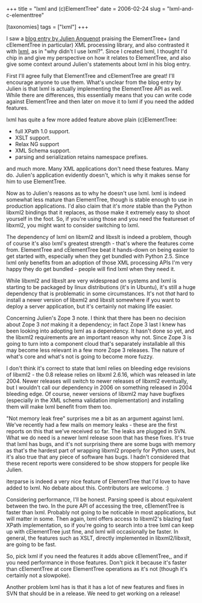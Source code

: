 +++
title = "lxml and (c)ElementTree"
date = 2006-02-24
slug = "lxml-and-c-elementtree"

[taxonomies]
tags = ["lxml"]
+++

I saw a [blog entry by Julien
Anguenot](http://blogs.nuxeo.com/sections/blogs/julien_anguenot/2006_02_23_looking-for-fast-memory-friendly-python-xml-processing)
praising the ElementTree+ (and cElementTree in particular) XML
processing library, and also contrasted it with
[lxml](http://codespeak.net/lxml), as in "why didn't I use lxml?". Since
I created lxml, I thought I'd chip in and give my perspective on how it
relates to ElementTree, and also give some context around Julien's
statements about lxml in his blog entry.

First I'll agree fully that ElementTree and cElementTree are great! I'll
encourage anyone to use them. What's unclear from the blog entry by
Julien is that lxml is actually implementing the ElementTree API as
well. While there are differences, this essentially means that you can
write code against ElementTree and then later on move it to lxml if you
need the added features.

lxml has quite a few more added feature above plain (c)ElementTree:

- full XPath 1.0 support.
- XSLT support.
- Relax NG support
- XML Schema support.
- parsing and serialization retains namespace prefixes.

and much more. Many XML applications don't need these features. Many do.
Julien's application evidently doesn't, which is why it makes sense for
him to use ElementTree.

Now as to Julien's reasons as to why he doesn't use lxml. lxml is indeed
somewhat less mature than ElementTree, though is stable enough to use in
production applications. I'd also claim that it's _more_ stable than the
Python libxml2 bindings that it replaces, as those make it extremely
easy to shoot yourself in the foot. So, if you're using those and you
need the featureset of libxml2, you might want to consider switching to
lxml.

The dependency of lxml on libxml2 and libxslt is indeed a problem,
though of course it's also lxml's greatest strength - that's where the
features come from. ElementTree and cElementTree beat it hands-down on
being easier to get started with, especially when they get bundled with
Python 2.5. Since lxml only benefits from an adoption of those XML
processing APIs I'm very happy they do get bundled - people will find
lxml when they need it.

While libxml2 and libxslt are very widespread on systems and lxml is
starting to be packaged by linux distributions (it's in Ubuntu), it's
still a huge dependency that is problematic in some circumstances. It's
not _that_ hard to install a newer version of libxml2 and libxslt
somewhere if you want to deploy a server application, but it's certainly
not making life easier.

Concerning Julien's Zope 3 note. I think that there has been no decision
about Zope 3 _not_ making it a dependency; in fact Zope 3 last I knew
has been looking into adopting lxml as a dependency. It hasn't done so
yet, and the libxml2 requirements are an important reason why not. Since
Zope 3 is going to turn into a component cloud that's separately
installable all this may become less relevant in a few more Zope 3
releases. The nature of what's core and what's not is going to become
more fuzzy.

I don't think it's correct to state that lxml relies on bleeding edge
revisions of libxml2 - the 0.8 release relies on libxml 2.6.16, which
was released in late 2004. Newer releases will switch to newer releases
of libxml2 eventually, but I wouldn't call our dependency in 2006 on
something released in 2004 bleeding edge. Of course, newer versions of
libxml2 may have bugfixes (especially in the XML schema validation
implementation) and installing them will make lxml benefit from them
too.

"Not memory leak free" surprises me a bit as an argument against lxml.
We've recently had a few mails on memory leaks - these are the first
reports on this that we've received so far. The leaks are plugged in
SVN. What we do need is a newer lxml release soon that has these fixes.
It's true that lxml has bugs, and it's not surprising there are some
bugs with memory as that's the hardest part of wrapping libxml2 properly
for Python users, but it's also true that any piece of software has
bugs. I hadn't considered that these recent reports were considered to
be show stoppers for people like Julien.

iterparse is indeed a very nice feature of ElementTree that I'd love to
have added to lxml. No debate about this. Contributors are welcome. :)

Considering performance, I'll be honest. Parsing speed is about
equivalent between the two. In the pure API of accessing the tree,
cElementTree is faster than lxml. Probably not going to be noticable in
most applications, but will matter in some. Then again, lxml offers
access to libxml2's blazing fast XPath implementation, so if you're
going to search into a tree lxml can keep up with cElementTree just
fine, and lxml will occasionally be faster. In general, the features
such as XSLT, directly implemented in libxml2/libxslt, are going to be
fast.

So, pick lxml if you need the features it adds above cElementTree,, and
if you need performance in those features. Don't pick it because it's
faster than cElementTree at core ElementTree operations as it's not
(though it's certainly not a slowpoke).

Another problem lxml has is that it has a lot of new features and fixes
in SVN that should be in a release. We need to get working on a release!
